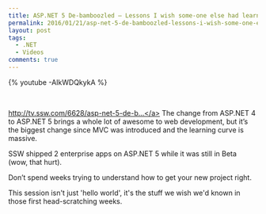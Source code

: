 ```yaml
---
title: ASP.NET 5 De-bamboozled – Lessons I wish some-one else had learned
permalink: 2016/01/21/asp-net-5-de-bamboozled-lessons-i-wish-some-one-else-had-learned/
layout: post
tags:
  - .NET
  - Videos
comments: true
---
```


{% youtube -AIkWDQkykA %}

 

<a class="yt-uix-redirect-link" title="http://tv.ssw.com/6628/asp-net-5-de-bamboozled-lessons-i-wish-some-one-else-had-learned-adam-stephensen" href="http://tv.ssw.com/6628/asp-net-5-de-bamboozled-lessons-i-wish-some-one-else-had-learned-adam-stephensen" target="_blank" rel="nofollow">http://tv.ssw.com/6628/asp-net-5-de-b...</a> The change from ASP.NET 4 to ASP.NET 5 brings a whole lot of awesome to web development, but it’s the biggest change since MVC was introduced and the learning curve is massive.

SSW shipped 2 enterprise apps on ASP.NET 5 while it was still in Beta (wow, that hurt).

Don’t spend weeks trying to understand how to get your new project right.

This session isn't just 'hello world', it's the stuff we wish we'd known in those first head-scratching weeks.

